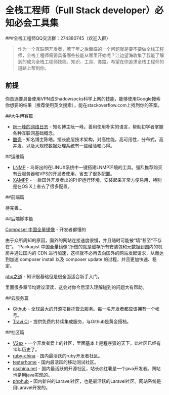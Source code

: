 # 全栈工程师（Full Stack developer）必知必会工具集

###全栈工程师QQ交流群：274380745（欢迎入群）
> 作为一个互联网开发者，若干年之后面临的一个问题就是要不要做全栈工程师，全栈工程师需要具备哪些技能从哪里开始呢？江边望海收集了我能了解到的成为全栈工程师技能、知识、工具、套路。希望在你追求全栈工程师的道路上帮到你。

## 前提
你首选要具备使用VPN或Shadowsocks科学上网的技能，能够使用Google搜索你想要的结果（推荐使用英文搜索），能在stackoverflow.com上找到你的答案。

##大牛博客篇
- [阮一峰的网络日志](http://www.ruanyifeng.com/blog/) - 知名博主阮一峰。善用使用朴实的语言，帮助初学者掌握各种互联网基础概念。
- [酷壳](http://coolshell.cn/) - 知名博主陈皓。擅长底层技术架构，对高性能，高可用性，分布式，高并发，以及大规模数据处理系统有一些经验和心得。

##运维篇

- [LNMP](http://lnmp.org/) - 鸟哥出的在LINUX系统中一键搭建LNMP环境的工具。强烈推荐购买有云服务器和VPS的开发者使用，省去了很多配置。
- [XAMPP](https://www.apachefriends.org/zh_cn/index.html) - 一款国外开发者出的PHP运行环境，安装起来非常方便易用，特别是在OS X上省去了很多配置。

##前端篇

待完善...

##后端脚本篇

[Composer 中国全量镜像](http://pkg.phpcomposer.com/) - 开发者都懂的

由于众所周知的原因，国外的网站连接速度很慢，并且随时可能被“墙”甚至“不存在”。
“Packagist 中国全量镜像”所做的就是缓存所有安装包和元数据到国内的机房并通过国内的 CDN 进行加速，这样就不必再去向国外的网站发起请求，从而达到加速 composer install 以及 composer update 的过程，并且更加快速、稳定。

[php之道](http://laravel-china.github.io/php-the-right-way/) - 知识很基础但是很全面适合新手入门。

里面很多章节均建议深读，这会对你今后深入理解碰到的问题大有帮助。


##云服务篇

- [Github](https://github.com/) - 全球最大的开源项目托管云服务。每一名开发者都应该拥有一个帐号。
- [Travi CI](https://travis-ci.org/) - 提供免费的持续集成服务，与Github是黄金搭档。

##社区篇

- [V2ex](http://www.v2ex.com/) - 一个开发者爱上的社区，里面基本上是程序猿的天下，此社区已经有10年历史了。
- [ruby-china](https://ruby-china.org/) - 国内最活跃的ruby开发者社区。
- [testerhome](https://testerhome.com/) - 国内最活跃的移动测试社区。
- [oschina.net](http://www.oschina.net/) - 国内最活跃的开源社区，站长@红薯是一个java开发者。网站也是用java实现的。
- [phphub](https://phphub.org/) - 国内新兴的Laravel社区，也是最活跃的Laravel社区。网站系统是用Laravel开发的。





